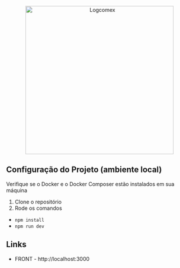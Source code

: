 <p align="center">
<img src="https://www.riverwoodcapital.com/wp-content/uploads/2024/01/logcomex-logo-website.png" width="400" alt="Logcomex">
</p>

## Configuração do Projeto (ambiente local)

Verifique se o Docker e o Docker Composer estão instalados em sua máquina

1. Clone o repositório
3. Rode os comandos 
- ```npm install```
- ```npm run dev```

## Links

- FRONT - http://localhost:3000